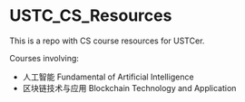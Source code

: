 # USTC_CS_Resources

This is a repo with CS course resources for USTCer.

Courses involving:

- 人工智能 Fundamental of Artificial Intelligence
- 区块链技术与应用 Blockchain Technology and Application